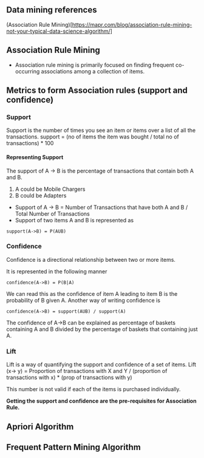 ## Data mining references

(Association Rule Mining)[https://mapr.com/blog/association-rule-mining-not-your-typical-data-science-algorithm/]

## Association Rule Mining
* Association rule mining is primarily focused on finding frequent co-occurring associations among a collection of items.

## Metrics to form Association rules (support and confidence)

### Support 
Support is the number of times you see an item or items over a list of all the transactions.
support = (no of items the item was bought / total no of transactions) * 100

#### Representing Support
The support of A -> B is the percentage of transactions that contain both A and B.

1. A could be Mobile Chargers
1. B could be Adapters

* Support of A -> B = Number of Transactions that have both A and B / Total Number of Transactions
* Support of two items A and B is represented as

```
support(A->B) = P(AUB)
```

### Confidence

Confidence is a directional relationship between two or more items.

It is represented in the following manner

```
confidence(A->B) = P(B|A)
```

We can read this as the confidence of item A leading to item B is the probability of B given A.
Another way of writing confidence is

```
confidence(A->B) = support(AUB) / support(A)
```

The confidence of A->B can be explained as percentage of baskets containing A and B divided by the percentage of baskets that containing just A.

### Lift

Lift is a way of quantifying the support and confidence of a set of items.
Lift (x-> y) = Proportion of transactions with X and Y / (proportion of transactions with x) * (prop of transactions with y)

This number is not valid if each of the items is purchased individually.

**Getting the support and confidence are the pre-requisites for Association Rule.**

## Apriori Algorithm

## Frequent Pattern Mining Algorithm



